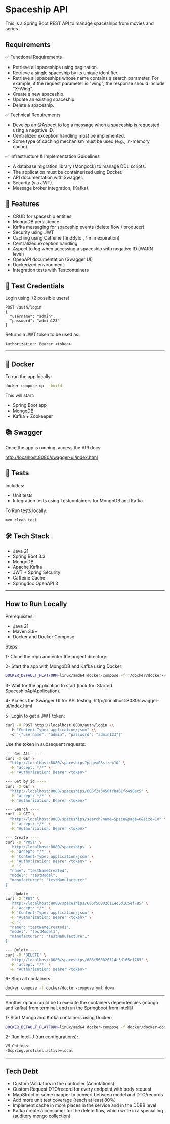 # Spaceship API

This is a Spring Boot REST API to manage spaceships from movies and series.

## Requirements
✅ Functional Requirements
- Retrieve all spaceships using pagination.
- Retrieve a single spaceship by its unique identifier.
- Retrieve all spaceships whose name contains a search parameter.
For example, if the request parameter is "wing", the response should include "X-Wing".
- Create a new spaceship.
- Update an existing spaceship.
- Delete a spaceship.

✅ Technical Requirements

- Develop an @Aspect to log a message when a spaceship is requested using a negative ID.
- Centralized exception handling must be implemented.
- Some type of caching mechanism must be used (e.g., in-memory cache).

✅ Infrastructure & Implementation Guidelines

- A database migration library (Mongock) to manage DDL scripts.
- The application must be containerized using Docker.
- API documentation with Swagger.
- Security (via JWT).
- Message broker integration, (Kafka).


## 🚀 Features

- CRUD for spaceship entities
- MongoDB persistence
- Kafka messaging for spaceship events (delete flow / producer)
- Security using JWT
- Caching using Caffeine (findById , 1 min expiration)
- Centralized exception handling
- Aspect to log when accessing a spaceship with negative ID (WARN level)
- OpenAPI documentation (Swagger UI)
- Dockerized environment
- Integration tests with Testcontainers

## 🧪 Test Credentials

Login using: (2 possible users)

```
POST /auth/login
{
  "username": "admin",
  "password": "admin123"
}
```

Returns a JWT token to be used as:
```
Authorization: Bearer <token>
```

------------------------------------------------------------------------

## 🐳 Docker

To run the app locally:

```bash
docker-compose up --build
```

This will start:
- Spring Boot app
- MongoDB
- Kafka + Zookeeper

## 📚 Swagger

Once the app is running, access the API docs:

[http://localhost:8080/swagger-ui/index.html](http://localhost:8080/swagger-ui/index.html)

## 🧪 Tests

Includes:
- Unit tests
- Integration tests using Testcontainers for MongoDB and Kafka

To Run tests locally:
```bash
mvn clean test
```

## 🛠 Tech Stack

- Java 21
- Spring Boot 3.3
- MongoDB
- Apache Kafka
- JWT + Spring Security
- Caffeine Cache
- Springdoc OpenAPI 3

------------------------------------------------------------------------

## How to Run Locally
Prerequisites:
- Java 21
- Maven 3.9+
- Docker and Docker Compose

Steps:

1- Clone the repo and enter the project directory:

2- Start the app with MongoDB and Kafka using Docker:

```bash
DOCKER_DEFAULT_PLATFORM=linux/amd64 docker-compose -f ./docker/docker-compose.yml up --build
```

3- Wait for the application to start (look for: Started SpaceshipApiApplication).

4- Access the Swagger UI for API testing:
http://localhost:8080/swagger-ui/index.html

5- Login to get a JWT token:

```bash
curl -X POST http://localhost:8080/auth/login \\
  -H "Content-Type: application/json" \\
  -d '{"username": "admin", "password": "admin123"}'
```
Use the token in subsequent requests:

```bash
--- Get All ----
curl -X GET \
  "http://localhost:8080/spaceships?page=0&size=10" \
  -H "accept: */*" \
  -H "Authorization: Bearer <token>"
```

```bash
--- Get by id ----
curl -X GET \
  "http://localhost:8080/spaceships/686f2a5450ffba61fc498ec5" \
  -H 'accept: */*' \
  -H "Authorization: Bearer <token>"
```

```bash
--- Search ----
curl -X GET \
  "http://localhost:8080/spaceships/search?name=Space&page=0&size=10" \
  -H 'accept: */*' \
  -H "Authorization: Bearer <token>"
```

```bash
--- Create ----
curl -X 'POST' \
  'http://localhost:8080/spaceships' \
  -H 'accept: */*' \
  -H 'Content-Type: application/json' \
  -H "Authorization: Bearer <token>" \
  -d '{
  "name": "testNameCreated",
  "model": "testModel",
  "manufacturer": "testManufacturer"
}'
```

```bash
--- Update ----
curl -X 'PUT' \
  'http://localhost:8080/spaceships/686f568026114c3d165ef785' \
  -H 'accept: */*' \
  -H 'Content-Type: application/json' \
  -H "Authorization: Bearer <token>" \
  -d '{
  "name": "testNameCreated1",
  "model": "testModel1",
  "manufacturer": "testManufacturer1"
}'
```

```bash
--- Delete ----
curl -X 'DELETE' \
  'http://localhost:8080/spaceships/686f568026114c3d165ef785' \
  -H 'accept: */*' \
  -H "Authorization: Bearer <token>" 
```


6- Stop all containers:
```bash
docker compose -f docker/docker-compose.yml down
```

------------------------------------------------------------------------

Another option could be to execute the containers dependencies (mongo and kafka) from terminal, and run the Springboot from IntelliJ  

1- Start Mongo and Kafka containers using Docker:
```bash
DOCKER_DEFAULT_PLATFORM=linux/amd64 docker-compose -f docker/docker-compose.yml up mongodb kafka zookeeper
```

2- Run IntelliJ (run configurations):
```bash
VM Options:
-Dspring.profiles.active=local 
```

------------------------------------------------------------------------
## Tech Debt
- Custom Validators in the controller (Annotations)
- Custom Request DTO/record for every endpoint with body request
- MapStruct or some mapper to convert between model and DTO/records
- Add more unit test coverage (reach at least 80%)
- Implement caché in more places in the service and in the DDBB level 
- Kafka create a consumer for the delete flow, which write in a special log (auditory mongo collection)
